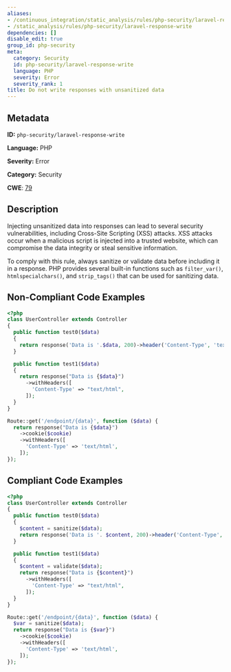 ```yaml
---
aliases:
- /continuous_integration/static_analysis/rules/php-security/laravel-response-write
- /static_analysis/rules/php-security/laravel-response-write
dependencies: []
disable_edit: true
group_id: php-security
meta:
  category: Security
  id: php-security/laravel-response-write
  language: PHP
  severity: Error
  severity_rank: 1
title: Do not write responses with unsanitized data
---
```

<!--  SOURCED FROM https://github.com/DataDog/datadog-static-analyzer-rule-docs -->


## Metadata
**ID:** `php-security/laravel-response-write`

**Language:** PHP

**Severity:** Error

**Category:** Security

**CWE**: [79](https://cwe.mitre.org/data/definitions/79.html)

## Description
Injecting unsanitized data into responses can lead to several security vulnerabilities, including Cross-Site Scripting (XSS) attacks. XSS attacks occur when a malicious script is injected into a trusted website, which can compromise the data integrity or steal sensitive information.

To comply with this rule, always sanitize or validate data before including it in a response. PHP provides several built-in functions such as `filter_var()`, `htmlspecialchars()`, and `strip_tags()` that can be used for sanitizing data.

## Non-Compliant Code Examples
```php
<?php
class UserController extends Controller
{
  public function test0($data)
  {
    return response('Data is '.$data, 200)->header('Content-Type', 'text/html');
  }

  public function test1($data)
  {
    return response("Data is {$data}")
      ->withHeaders([
        'Content-Type' => "text/html",
      ]);
  }
}

Route::get('/endpoint/{data}', function ($data) {
  return response("Data is {$data}")
    ->cookie($cookie)
    ->withHeaders([
      'Content-Type' => 'text/html',
    ]);
});
```

## Compliant Code Examples
```php
<?php
class UserController extends Controller
{
  public function test0($data)
  {
    $content = sanitize($data);
    return response('Data is '. $content, 200)->header('Content-Type', 'text/html');
  }

  public function test1($data)
  {
    $content = validate($data);
    return response("Data is {$content}")
      ->withHeaders([
        'Content-Type' => "text/html",
      ]);
  }
}

Route::get('/endpoint/{data}', function ($data) {
  $var = sanitize($data);
  return response("Data is {$var}")
    ->cookie($cookie)
    ->withHeaders([
      'Content-Type' => 'text/html',
    ]);
});
```
